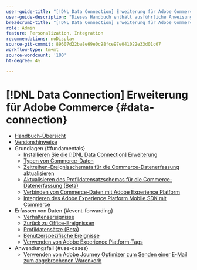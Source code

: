 ```yaml
---
user-guide-title: "[!DNL Data Connection] Erweiterung für Adobe Commerce"
user-guide-description: "Dieses Handbuch enthält ausführliche Anweisungen zur Verwendung der [!DNL Data Connection] Erweiterung für Adobe Commerce."
breadcrumb-title: "[!DNL Data Connection] Erweiterung für Adobe Commerce"
role: Admin
feature: Personalization, Integration
recommendations: noDisplay
source-git-commit: 89607d22ba8e69e0c98fce97e041022e33d01c07
workflow-type: tm+mt
source-wordcount: '100'
ht-degree: 4%

---
```


# [!DNL Data Connection] Erweiterung für Adobe Commerce {#data-connection}

- [Handbuch-Übersicht](overview.md)
- [Versionshinweise](release-notes.md)
- Grundlagen {#fundamentals}
   - [Installieren Sie die [!DNL Data Connection] Erweiterung](install.md)
   - [Typen von Commerce-Daten](data-ingestion.md)
   - [Zeitreihen-Ereignisschemata für die Commerce-Datenerfassung aktualisieren](update-xdm.md)
   - [Aktualisieren des Profildatensatzschemas für die Commerce-Datenerfassung (Beta)](profile-data.md)
   - [Verbinden von Commerce-Daten mit Adobe Experience Platform](connect-data.md)
   - [Integrieren des Adobe Experience Platform Mobile SDK mit Commerce](mobile-sdk-epc.md)
- Erfassen von Daten {#event-forwarding}
   - [Verhaltensereignisse](events.md)
   - [Zurück zu Office-Ereignissen](events-backoffice.md)
   - [Profildatensätze (Beta)](events-profilerecord.md)
   - [Benutzerspezifische Ereignisse](custom-events.md)
   - [Verwenden von Adobe Experience Platform-Tags](using-tags.md)
- Anwendungsfall {#use-cases}
   - [Verwenden von Adobe Journey Optimizer zum Senden einer E-Mail zum abgebrochenen Warenkorb](using-ajo.md)
